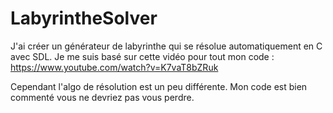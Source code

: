# LabyrintheSolver
J'ai créer un générateur de labyrinthe qui se résolue automatiquement en C avec SDL.
Je me suis basé sur cette vidéo pour tout mon code :
https://www.youtube.com/watch?v=K7vaT8bZRuk

Cependant l'algo de résolution est un peu différente.
Mon code est bien commenté vous ne devriez pas vous perdre.
